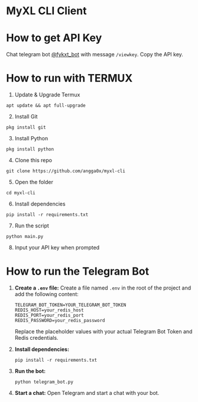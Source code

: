 # MyXL CLI Client

# How to get API Key
Chat telegram bot [@fykxt_bot](https://t.me/fykxt_bot) with message `/viewkey`. Copy the API key.

# How to run with TERMUX
1. Update & Upgrade Termux
```
apt update && apt full-upgrade
```
2. Install Git
```
pkg install git
```
3. Install Python
```
pkg install python
```
4. Clone this repo
```
git clone https://github.com/angga0x/myxl-cli
```
5. Open the folder
```
cd myxl-cli
```
6. Install dependencies
```
pip install -r requirements.txt
```
7. Run the script
```
python main.py
```
8. Input your API key when prompted

# How to run the Telegram Bot
1.  **Create a `.env` file:**
    Create a file named `.env` in the root of the project and add the following content:
    ```
    TELEGRAM_BOT_TOKEN=YOUR_TELEGRAM_BOT_TOKEN
    REDIS_HOST=your_redis_host
    REDIS_PORT=your_redis_port
    REDIS_PASSWORD=your_redis_password
    ```
    Replace the placeholder values with your actual Telegram Bot Token and Redis credentials.

2.  **Install dependencies:**
    ```
    pip install -r requirements.txt
    ```
3.  **Run the bot:**
    ```
    python telegram_bot.py
    ```
4.  **Start a chat:**
    Open Telegram and start a chat with your bot.
